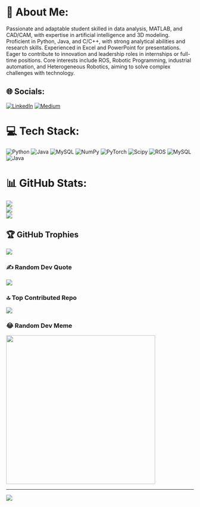 # 💫 About Me:
Passionate and adaptable student skilled in data analysis, MATLAB, and CAD/CAM, with expertise in artificial intelligence and 3D modeling. Proficient in Python, Java, and C/C++, with strong analytical abilities and research skills. Experienced in Excel and PowerPoint for presentations. Eager to contribute to innovation and leadership roles in internships or full-time positions. Core interests include ROS, Robotic Programming, industrial automation, and Heterogeneous Robotics, aiming to solve complex challenges with technology.


## 🌐 Socials:
[![LinkedIn](https://img.shields.io/badge/LinkedIn-%230077B5.svg?logo=linkedin&logoColor=white)](https://linkedin.com/in/https://www.linkedin.com/in/utkarsh-rastogi-260226211/) [![Medium](https://img.shields.io/badge/Medium-12100E?logo=medium&logoColor=white)](https://medium.com/@https://medium.com/@utkarsh.rastogi.btech2021) 

# 💻 Tech Stack:
![Python](https://img.shields.io/badge/python-3670A0?style=for-the-badge&logo=python&logoColor=ffdd54) ![Java](https://img.shields.io/badge/java-%23ED8B00.svg?style=for-the-badge&logo=openjdk&logoColor=white) ![MySQL](https://img.shields.io/badge/mysql-%2300000f.svg?style=for-the-badge&logo=mysql&logoColor=white) ![NumPy](https://img.shields.io/badge/numpy-%23013243.svg?style=for-the-badge&logo=numpy&logoColor=white) ![PyTorch](https://img.shields.io/badge/PyTorch-%23EE4C2C.svg?style=for-the-badge&logo=PyTorch&logoColor=white) ![Scipy](https://img.shields.io/badge/SciPy-%230C55A5.svg?style=for-the-badge&logo=scipy&logoColor=%white) ![ROS](https://img.shields.io/badge/ros-%230A0FF9.svg?style=for-the-badge&logo=ros&logoColor=white) ![MySQL](https://img.shields.io/badge/mysql-%2300000f.svg?style=for-the-badge&logo=mysql&logoColor=white) ![Java](https://img.shields.io/badge/java-%23ED8B00.svg?style=for-the-badge&logo=openjdk&logoColor=white)
# 📊 GitHub Stats:
![](https://github-readme-stats.vercel.app/api?username=Utkarsh2812&theme=omni&hide_border=false&include_all_commits=false&count_private=false)<br/>
![](https://github-readme-streak-stats.herokuapp.com/?user=Utkarsh2812&theme=omni&hide_border=false)<br/>
![](https://github-readme-stats.vercel.app/api/top-langs/?username=Utkarsh2812&theme=omni&hide_border=false&include_all_commits=false&count_private=false&layout=compact)

## 🏆 GitHub Trophies
![](https://github-profile-trophy.vercel.app/?username=Utkarsh2812&theme=discord&no-frame=false&no-bg=true&margin-w=4)

### ✍️ Random Dev Quote
![](https://quotes-github-readme.vercel.app/api?type=horizontal&theme=radical)

### 🔝 Top Contributed Repo
![](https://github-contributor-stats.vercel.app/api?username=Utkarsh2812&limit=5&theme=dracula&combine_all_yearly_contributions=true)

### 😂 Random Dev Meme
<img src='https://randommeme-five.vercel.app/' style="height: 400px;"/>

---
[![](https://visitcount.itsvg.in/api?id=Utkarsh2812&icon=8&color=10)](https://visitcount.itsvg.in)

<!-- Proudly created with GPRM ( https://gprm.itsvg.in ) -->
